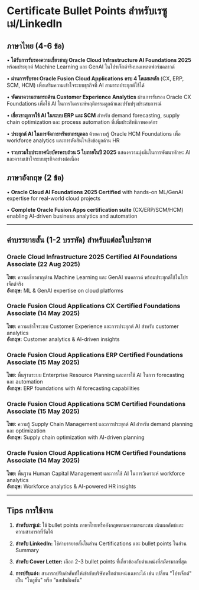 # Certificate Bullet Points สำหรับเรซูเม่/LinkedIn

## ภาษาไทย (4-6 ข้อ)

• **ได้รับการรับรองความเชี่ยวชาญ Oracle Cloud Infrastructure AI Foundations 2025** พร้อมประยุกต์ Machine Learning และ GenAI ในโปรเจ็กต์จริงบนแพลตฟอร์มคลาวด์

• **ผ่านการรับรอง Oracle Fusion Cloud Applications ครบ 4 โดเมนหลัก** (CX, ERP, SCM, HCM) เพื่อเสริมความเข้าใจระบบธุรกิจที่ AI สามารถประยุกต์ใช้ได้

• **พัฒนาความสามารถด้าน Customer Experience Analytics** ผ่านการรับรอง Oracle CX Foundations เพื่อใช้ AI ในการวิเคราะห์พฤติกรรมลูกค้าและปรับปรุงประสบการณ์

• **เชี่ยวชาญการใช้ AI ในระบบ ERP และ SCM** สำหรับ demand forecasting, supply chain optimization และ process automation ที่เพิ่มประสิทธิภาพองค์กร

• **ประยุกต์ AI ในการจัดการทรัพยากรบุคคล** ด้วยความรู้ Oracle HCM Foundations เพื่อ workforce analytics และการตัดสินใจเชิงข้อมูลด้าน HR

• **รวบรวมใบประกาศนียบัตรครบถ้วน 5 ใบภายในปี 2025** แสดงความมุ่งมั่นในการพัฒนาทักษะ AI และความเข้าใจระบบธุรกิจอย่างต่อเนื่อง

## ภาษาอังกฤษ (2 ข้อ)

• **Oracle Cloud AI Foundations 2025 Certified** with hands-on ML/GenAI expertise for real-world cloud projects

• **Complete Oracle Fusion Apps certification suite** (CX/ERP/SCM/HCM) enabling AI-driven business analytics and automation

---

## คำบรรยายสั้น (1-2 บรรทัด) สำหรับแต่ละใบประกาศ

### Oracle Cloud Infrastructure 2025 Certified AI Foundations Associate (22 Aug 2025)
**ไทย:** ความเชี่ยวชาญด้าน Machine Learning และ GenAI บนคลาวด์ พร้อมประยุกต์ใช้ในโปรเจ็กต์จริง  
**อังกฤษ:** ML & GenAI expertise on cloud platforms

### Oracle Fusion Cloud Applications CX Certified Foundations Associate (14 May 2025)
**ไทย:** ความเข้าใจระบบ Customer Experience และการประยุกต์ AI สำหรับ customer analytics  
**อังกฤษ:** Customer analytics & AI-driven insights

### Oracle Fusion Cloud Applications ERP Certified Foundations Associate (15 May 2025)
**ไทย:** พื้นฐานระบบ Enterprise Resource Planning และการใช้ AI ในการ forecasting และ automation  
**อังกฤษ:** ERP foundations with AI forecasting capabilities

### Oracle Fusion Cloud Applications SCM Certified Foundations Associate (15 May 2025)
**ไทย:** ความรู้ Supply Chain Management และการประยุกต์ AI สำหรับ demand planning และ optimization  
**อังกฤษ:** Supply chain optimization with AI-driven planning

### Oracle Fusion Cloud Applications HCM Certified Foundations Associate (14 May 2025)
**ไทย:** พื้นฐาน Human Capital Management และการใช้ AI ในการวิเคราะห์ workforce analytics  
**อังกฤษ:** Workforce analytics & AI-powered HR insights

---

## Tips การใช้งาน

1. **สำหรับเรซูเม่:** ใช้ bullet points ภาษาไทยหรืออังกฤษตามความเหมาะสม เน้นผลลัพธ์และความสามารถที่วัดได้

2. **สำหรับ LinkedIn:** ใช้คำบรรยายสั้นในส่วน Certifications และ bullet points ในส่วน Summary

3. **สำหรับ Cover Letter:** เลือก 2-3 bullet points ที่เกี่ยวข้องกับตำแหน่งที่สมัครมากที่สุด

4. **การปรับแต่ง:** สามารถปรับคำศัพท์ให้เข้ากับบริษัทหรือตำแหน่งเฉพาะได้ เช่น เปลี่ยน "โปรเจ็กต์" เป็น "โซลูชัน" หรือ "แอปพลิเคชัน"
